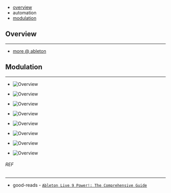 * [overview](#overview)
* automation
* [modulation](#modulation)

## Overview <a name="overview"></a>

---

* [more @ ableton](https://www.ableton.com/en/manual/clip-envelopes/)

## Modulation <a name="modulation"></a>

---

* ![Overview](_asset/img/8.png)

* ![Overview](_asset/img/1.png)

* ![Overview](_asset/img/2.png)

* ![Overview](_asset/img/3.png)

* ![Overview](_asset/img/4.png)

* ![Overview](_asset/img/5.png)

* ![Overview](_asset/img/6.png)

* ![Overview](_asset/img/7.png)

###### REF

---

* good-reads - [`Ableton Live 9 Power!: The Comprehensive Guide`](https://www.goodreads.com/book/show/17197480-ableton-live-9-power)